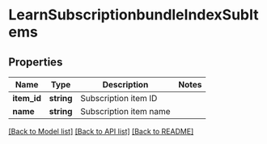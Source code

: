 # LearnSubscriptionbundleIndexSubItems

## Properties
Name | Type | Description | Notes
------------ | ------------- | ------------- | -------------
**item_id** | **string** | Subscription item ID | 
**name** | **string** | Subscription item name | 

[[Back to Model list]](../README.md#documentation-for-models) [[Back to API list]](../README.md#documentation-for-api-endpoints) [[Back to README]](../README.md)


